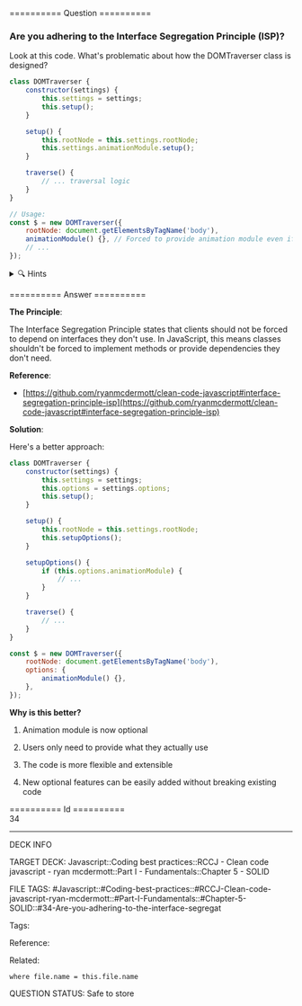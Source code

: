 ========== Question ==========  

### Are you adhering to the Interface Segregation Principle (ISP)?

Look at this code. What's problematic about how the DOMTraverser class is designed?

```javascript
class DOMTraverser {
    constructor(settings) {
        this.settings = settings;
        this.setup();
    }

    setup() {
        this.rootNode = this.settings.rootNode;
        this.settings.animationModule.setup();
    }

    traverse() {
        // ... traversal logic
    }
}

// Usage:
const $ = new DOMTraverser({
    rootNode: document.getElementsByTagName('body'),
    animationModule() {}, // Forced to provide animation module even if not needed
    // ...
});
```

<details><summary>🔍 Hints</summary>

Think about:

-   What if we don't need animations?

-   Are we forcing users to provide unnecessary functionality?

-   How could we make the animation module optional?

-   What if we want to add more optional features later?

</details>  

========== Answer ==========  

**The Principle**:

The Interface Segregation Principle states that clients should not be forced to depend on interfaces they don't use. In JavaScript, this means classes shouldn't be forced to implement methods or provide dependencies they don't need.

**Reference**:

-   [https://github.com/ryanmcdermott/clean-code-javascript#interface-segregation-principle-isp](https://github.com/ryanmcdermott/clean-code-javascript#interface-segregation-principle-isp)

**Solution**:

Here's a better approach:

```javascript
class DOMTraverser {
    constructor(settings) {
        this.settings = settings;
        this.options = settings.options;
        this.setup();
    }

    setup() {
        this.rootNode = this.settings.rootNode;
        this.setupOptions();
    }

    setupOptions() {
        if (this.options.animationModule) {
            // ...
        }
    }

    traverse() {
        // ...
    }
}

const $ = new DOMTraverser({
    rootNode: document.getElementsByTagName('body'),
    options: {
        animationModule() {},
    },
});
```

**Why is this better?**

1. Animation module is now optional

2. Users only need to provide what they actually use

3. The code is more flexible and extensible

4. New optional features can be easily added without breaking existing code

========== Id ==========  
34

---

DECK INFO

TARGET DECK: Javascript::Coding best practices::RCCJ - Clean code javascript - ryan mcdermott::Part I - Fundamentals::Chapter 5 - SOLID

FILE TAGS: #Javascript::#Coding-best-practices::#RCCJ-Clean-code-javascript-ryan-mcdermott::#Part-I-Fundamentals::#Chapter-5-SOLID::#34-Are-you-adhering-to-the-interface-segregat

Tags:

Reference:

Related:

```dataview
where file.name = this.file.name
```

QUESTION STATUS: Safe to store
